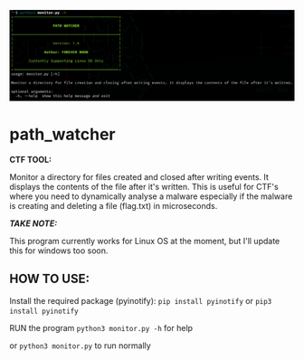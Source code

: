 ![path_watcher.png](pathwatcher.png)

# path_watcher
**CTF TOOL:** 

Monitor a directory for files created and closed after writing events. It displays the contents of the file after it's written.
This is useful for CTF's where you need to dynamically analyse a malware especially if the malware is creating and deleting a file (flag.txt) in microseconds.

***TAKE NOTE:*** 

This program currently works for Linux OS at the moment, but I'll update this for windows too soon.

## HOW TO USE:

Install the required package (pyinotify):
```pip install pyinotify```
or 
```pip3 install pyinotify```

RUN the program
```python3 monitor.py -h``` for help

or
```python3 monitor.py``` to run normally

